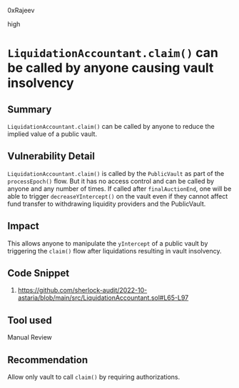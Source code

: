 0xRajeev

high

# `LiquidationAccountant.claim()` can be called by anyone causing vault insolvency

## Summary

`LiquidationAccountant.claim()` can be called by anyone to reduce the implied value of a public vault.

## Vulnerability Detail

`LiquidationAccountant.claim()` is called by the `PublicVault` as part of the `processEpoch()` flow. But it has no access control and can be called by anyone and any number of times. If called after `finalAuctionEnd`, one will be able to trigger `decreaseYIntercept()` on the vault even if they cannot affect fund transfer to withdrawing liquidity providers and the PublicVault.

## Impact

This allows anyone to manipulate the `yIntercept` of a public vault by triggering the `claim()` flow after liquidations resulting in vault insolvency.

## Code Snippet

1. https://github.com/sherlock-audit/2022-10-astaria/blob/main/src/LiquidationAccountant.sol#L65-L97

## Tool used

Manual Review

## Recommendation

Allow only vault to call `claim()` by requiring authorizations.